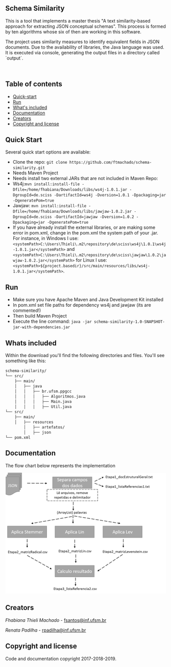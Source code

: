 <p>
  
  <h2>Schema Similarity</h2>

  <p>
    This is a tool that implements a master thesis "A text similarity-based approach for extracting JSON conceptual schemas". This process is formed by ten algorithms whose six of then are working in this software.
  </p>
  <p>
    The project uses similarity measures to identify equivalent fields in JSON documents. Due to the availability of libraries, the Java language was used. It is executed via console, generating the output files in a directory called `output`.
  </p>
</p>

<br>

## Table of contents

- [Quick-start](#quick-start)
- [Run](#run)
- [What's included](#whats-included)
- [Documentation](#documentation)
- [Creators](#creators)
- [Copyright and license](#copyright-and-license)

## Quick Start

Several quick start options are available:

- Clone the repo: `git clone https://github.com/ftmachado/schema-similarity.git`
- Needs Maven Project
- Needs install two external JARs that are not included in Maven Repo:
- Ws4j:`mvn install:install-file -Dfile=/home/fhabiana/Downloads/libs/ws4j-1.0.1.jar -DgroupId=de.sciss -DartifactId=ws4j -Dversion=1.0.1 -Dpackaging=jar -DgeneratePom=true`
- Jawjaw: `mvn install:install-file -Dfile=/home/fhabiana/Downloads/libs/jawjaw-1.0.2.jar -DgroupId=de.sciss -DartifactId=jawjaw -Dversion=1.0.2 -Dpackaging=jar -DgeneratePom=true`
- If you have already install the external libraries, or are making some error in pom.xml, change in the pom.xml the system path of your .jar. For instance, in Windows I use: `<systemPath>C:\Users\Thieli\.m2\repository\de\sciss\ws4j\1.0.1\ws4j-1.0.1.jar</systemPath>` and `<systemPath>C:\Users\Thieli\.m2\repository\de\sciss\jawjaw\1.0.2\jawjaw-1.0.2.jar</systemPath>` for Linux I use: `<systemPath>${project.basedir}/src/main/resources/libs/ws4j-1.0.1.jar</systemPath>`.

## Run

- Make sure you have Apache Maven and Java Development Kit installed
- In pom.xml set file paths for dependency ws4j and jawjaw (its are commented!)
- Then build Maven Project
- Execute the line command: `java -jar schema-similarity-1.0-SNAPSHOT-jar-with-dependencies.jar`

## Whats included

Within the download you'll find the following directories and files. You'll see something like this:

```
schema-similarity/
└── src/
    ├── main/
    │   ├── java
    │   │   ├── br.ufsm.ppgcc
    │   │   │   ├── Algoritmos.java
    │   │   │   ├── Main.java
    │   │   │   ├── Util.java
└── src/
    ├── main/
    │   ├── resources
        │   ├── artefatos/
        │   ├── json
└── pom.xml
```

## Documentation

The flow chart below represents the implementation

![Flow Chart](https://github.com/ftmachado/schema-similarity/blob/master/public/images/fluxograma.png)


## Creators

*Fhabiana Thieli Machado* - <fsantos@inf.ufsm.br>

*Renata Padilha* - <rpadilha@inf.ufsm.br>


## Copyright and license

Code and documentation copyright 2017-2018-2019.
